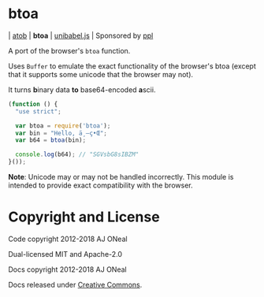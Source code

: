 ﻿btoa
===

| [atob](https://git.coolaj86.com/coolaj86/atob.js)
| **btoa**
| [unibabel.js](https://git.coolaj86.com/coolaj86/unibabel.js)
| Sponsored by [ppl](https://ppl.family)

A port of the browser's `btoa` function.

Uses `Buffer` to emulate the exact functionality of the browser's btoa
(except that it supports some unicode that the browser may not).

It turns <strong>b</strong>inary data __to__ base64-encoded <strong>a</strong>scii.

```js
(function () {
  "use strict";

  var btoa = require('btoa');
  var bin = "Hello, ä¸–ç•Œ";
  var b64 = btoa(bin);

  console.log(b64); // "SGVsbG8sIBZM"
}());
```

**Note**: Unicode may or may not be handled incorrectly.
This module is intended to provide exact compatibility with the browser.

Copyright and License
===

Code copyright 2012-2018 AJ ONeal

Dual-licensed MIT and Apache-2.0

Docs copyright 2012-2018 AJ ONeal

Docs released under [Creative Commons](https://git.coolaj86.com/coolaj86/btoa.js/blob/master/LICENSE.DOCS).

